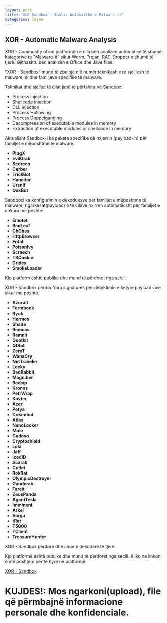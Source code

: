 ```yaml
---
layout: post
title: "XOR Sandbox - Analiz Automatike e Malware-it"
categories: lajme
---
```


## XOR - Automatic Malware Analysis

XOR - Community ofron platformën e cila bën analizen automatike të shumë kategorive te "Malware-it" sikur Worm, Trojan, RAT. Dropper e shumë të tjerë. Gjithashtu bën analizën e Office dhe Java files.

“XOR - Sandbox” mund të zbulojë një numër teknikash ose sjelljesh të malware, si dhe familjeve specifike të malware.

Teknikat dhe sjelljet të cilat janë të përfshira në Sandbox:

+ Process injection
+ Shellcode injection
+ DLL injection
+ Process Hollowing
+ Process Doppelganging
+ Decompression of executable modules in memory
+ Extraction of executable modules or shellcode in memory

Aktualisht Sandbox-i ka paketa specifike që nxjerrin (payload-in) për familjet e mëposhtme të malware:

- **PlugX**
- **EvilGrab**
- **Sedreco**
- **Cerber**
- **TrickBot**
- **Hancitor**
- **Ursnif**
- **QakBot**

Sandboxi ka konfigurimin e dekoduesve për familjet e mëposhtme të malware, ngarkesat(payload) e të cilave nxirren automatikisht per familjet e cekura me poshte:

- **Emotet**
- **RedLeaf**
- **ChChes**
- **HttpBrowser**
- **Enfal**
- **PoisonIvy**
- **Screech**
- **TSCookie**
- **Dridex**
- **SmokeLoader**


Kjo platform është publike dhe mund të përdoret nga secili.

XOR - Sandbox përdor Yara signatures per detektimin e ketyre payload-ave sikur me poshte.

- **Azorult**
- **Formbook**
- **Ryuk**
- **Hermes**
- **Shade**
- **Remcos**
- **Ramnit**
- **Gootkit**
- **QtBot**
- **ZeroT**
- **WanaCry**
- **NetTraveler**
- **Locky**
- **BadRabbit**
- **Magniber**
- **Redsip**
- **Kronos**
- **PetrWrap**
- **Kovter**
- **Azer**
- **Petya**
- **Dreambot**
- **Atlas**
- **NanoLocker**
- **Mole**
- **Codoso**
- **Cryptoshield**
- **Loki**
- **Jaff**
- **IcedID**
- **Scarab**
- **Cutlet**
- **RokRat**
- **OlympicDestroyer**
- **Gandcrab**
- **Fareit**
- **ZeusPanda**
- **AgentTesla**
- **Imminent**
- **Arkei**
- **Sorgu**
- **tRat**
- **T5000**
- **TClient**
- **TreasureHunter**


XOR - Sandbox përdore dhe shumë dekoderë të tjerë.


Kjo platformë është publike dhe mund të përdoret nga secili. Kliko ne linkun e më poshtëm për të hyrë ne platformë:

[XOR - Sandbox](https://sandbox.xor.al)


# KUJDES!: Mos ngarkoni(upload), file që përmbajnë informacione personale dhe konfidenciale.
